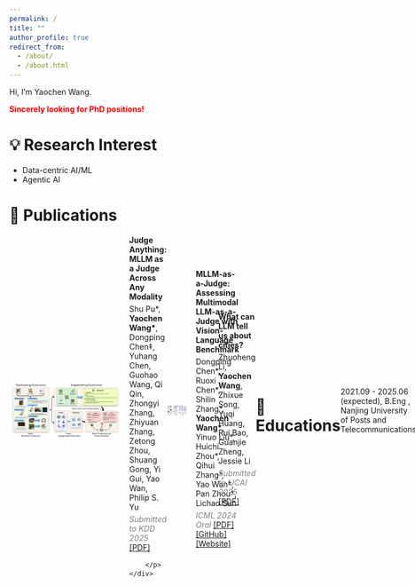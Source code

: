 ```yaml
---
permalink: /
title: ""
author_profile: true
redirect_from: 
  - /about/
  - /about.html
---
```



Hi, I’m Yaochen Wang.
<!-- ===== -->
<p style="color: red; font-weight: bold;">Sincerely looking for PhD positions!</p>

# 💡 Research Interest

- Data-centric AI/ML
- Agentic AI

# 📝 Publications 
<div style="display: flex; align-items: center;">
    <img src="images/JudgeAnything.png" alt="JudgeAnything" 
         style="max-width: 40%; height: auto; margin-right: 15px; border-radius: 5px;">
    <div style="flex-grow: 1;">
        <p style="margin: 0; font-weight: bold;">
            Judge Anything: MLLM as a Judge Across Any Modality
        </p>
        <p style="margin: 5px 0;">
            Shu Pu*, <strong>Yaochen Wang*</strong>, Dongping Chen‡, Yuhang Chen, Guohao Wang, Qi Qin, 
            Zhongyi Zhang, Zhiyuan Zhang, Zetong Zhou, Shuang Gong, Yi Gui, Yao Wan, Philip S. Yu
        </p>
        <p style="margin: 5px 0;">
            <span style="color: gray; font-style: italic;">Submitted to KDD 2025</span>
            <a href="files/JudgeAnything.pdf">[PDF]</a>

        </p>
    </div>
</div>

----
<div style="display: flex; align-items: center;">
    <img src="images/mllm-judge.jpg" alt="MLLM-as-a-Judge" 
         style="max-width: 40%; height: auto; margin-right: 15px; border-radius: 5px;">
    <div style="flex-grow: 1;">
        <p style="margin: 0; font-weight: bold;">
            MLLM-as-a-Judge: Assessing Multimodal LLM-as-a-Judge with Vision-Language Benchmark
        </p>
        <p style="margin: 5px 0;">
            Dongping Chen*, Ruoxi Chen*, Shilin Zhang*, <strong>Yaochen Wang*</strong>,  
            Yinuo Liu*, Huichi Zhou*, Qihui Zhang*, Yao Wan†, Pan Zhou†, Lichao Sun
        </p>
        <p style="margin: 5px 0;">
            <span style="color: gray; font-style: italic;">ICML 2024 Oral</span>
            <a href="https://arxiv.org/abs/2402.04788">[PDF]</a> 
            <a href="https://github.com/Dongping-Chen/MLLM-Judge">[GitHub]</a> 
            <a href="https://mllm-judge.github.io/">[Website]</a>  
        </p>
    </div>
</div>

----

<div style="display: flex; align-items: center;">
    <div style="flex-grow: 1;">
        <p style="margin: 0; font-weight: bold;">
            What can LLM tell us about cities?
        </p>
        <p style="margin: 5px 0;">
            Zhuoheng Li, <strong>Yaochen Wang</strong>, Zhixue Song, Yuqi Huang, 
            Rui Bao, Guanjie Zheng, Jessie Li
        </p>
        <p style="margin: 5px 0;">
            <span style="color: gray; font-style: italic;">Submitted to IJCAI 2025</span>
            <a href="https://arxiv.org/abs/2411.16791">[PDF]</a> 
        </p>
    </div>
</div>

# 📖 Educations
2021.09 - 2025.06 (expected), B.Eng , Nanjing University of Posts and Telecommunications
# 💻 Services
Reviewer for ICLR 2025
# 👨‍💻 Experience
<div style="display: flex; align-items: center;">
<div style="flex-grow: 1;">
<p style="margin: 5px 0;">
<strong>Yunqi Academy of Engineering</strong> <em>Hangzhou, China</em> (Jul 2024 - Dec 2024)
</p>
<p style="margin: 5px 0;"><strong>Research Assistant</strong> 
supervised by
    <a href="https://jessielzh.com/" target="_blank">Prof. Jessie Zhenhui Li</a> and 
    <a href="https://jhc.sjtu.edu.cn/~gjzheng/" target="_blank">Prof. Guanjie Zheng</a>
</p>
</div>
</div>
----
<div style="display: flex; align-items: center;">
<div style="flex-grow: 1;">
<p style="margin: 5px 0;">
<strong>ONE Lab @ HUST</strong> <em>Wuhan, China</em> (Dec 2023 - May 2024)
</p>
<p style="margin: 5px 0;"><strong>Research Assistant</strong> 
supervised by
    <a href="https://wanyao.me/" target="_blank">Prof. Yao Wan</a>
</p>
</div>
</div>